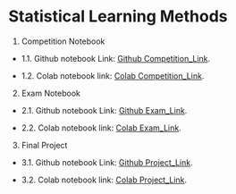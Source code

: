 # Statistical Learning Methods

1. Competition Notebook
* 1.1. Github notebook Link: 
[Github Competition_Link](https://github.com/erickunix/slm/blob/main/lobo_hotels_prediction.ipynb).

* 1.2. Colab notebook link: 
[Colab Competition_Link](https://colab.research.google.com/drive/1_nPhfAmVUCPKa-2JOwIefWkjX9RweG8C?usp=sharing).

2. Exam Notebook

* 2.1. Github notebook Link: 
[Github Exam_Link](https://github.com/erickunix/slm/blob/main/exam_Erick_Moreno.ipynb).

* 2.2. Colab notebook link: 
[Colab Exam_Link](https://colab.research.google.com/drive/1lPLrK9xhHe_tX5ZrHH450ZKDBZ7gstkY?usp=sharing).

3. Final Project 

* 3.1. Github notebook Link: 
[Github Project_Link](https://erickunix.github.io/slm/).

* 3.2. Colab notebook link: 
[Colab Project_Link](https://erickunix.github.io/slm/).

